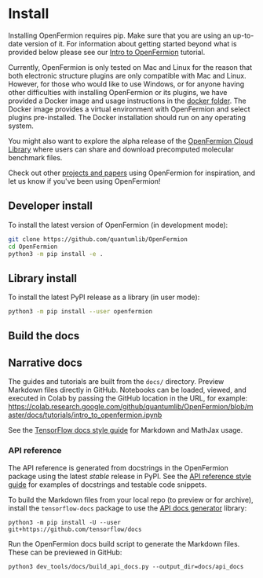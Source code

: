 # Install

Installing OpenFermion requires pip. Make sure that you are using an up-to-date
version of it. For information about getting started beyond what is provided
below please see our
[Intro to OpenFermion](./tutorials/intro_to_openfermion.ipynb) tutorial.

Currently, OpenFermion is only tested on Mac and Linux for the reason that both
electronic structure plugins are only compatible with Mac and Linux. However,
for those who would like to use Windows, or for anyone having other difficulties
with installing OpenFermion or its plugins, we have provided a Docker image and
usage instructions in the
[docker folder](https://github.com/quantumlib/OpenFermion/tree/master/docker).
The Docker image provides a virtual environment with OpenFermion and select
plugins pre-installed. The Docker installation should run on any operating
system.

You might also want to explore the alpha release of the
[OpenFermion Cloud Library](https://github.com/quantumlib/OpenFermion/tree/master/cloud_library)
where users can share and download precomputed molecular benchmark files.

Check out other [projects and papers](docs/projects.md) using OpenFermion for
inspiration, and let us know if you've been using OpenFermion!

## Developer install

To install the latest version of OpenFermion (in development mode):

```bash
git clone https://github.com/quantumlib/OpenFermion
cd OpenFermion
python3 -m pip install -e .
```

## Library install

To install the latest PyPI release as a library (in user mode):

```bash
python3 -m pip install --user openfermion
```

## Build the docs

## Narrative docs

The guides and tutorials are built from the `docs/` directory. Preview Markdown
files directly in GitHub. Notebooks can be loaded, viewed, and executed in Colab
by passing the GitHub location in the URL, for example:
<a href="https://colab.research.google.com/github/quantumlib/OpenFermion/blob/master/docs/tutorials/intro_to_openfermion.ipynb"
class="external">https://colab.research.google.com/github/quantumlib/OpenFermion/blob/master/docs/tutorials/intro_to_openfermion.ipynb</a>

See the
<a href="https://www.tensorflow.org/community/contribute/docs_style" class="external">TensorFlow docs style guide</a>
for Markdown and MathJax usage.

### API reference

The API reference is generated from docstrings in the OpenFermion package using
the latest *stable* release in PyPI. See the
<a href="https://www.tensorflow.org/community/contribute/docs_ref" class="external">API reference style guide</a>
for examples of docstrings and testable code snippets.

To build the Markdown files from your local repo (to preview or for archive),
install the `tensorflow-docs` package to use the
<a href="https://github.com/tensorflow/docs/tree/master/tools/tensorflow_docs/api_generator" class="external">API docs generator</a>
library:

```
python3 -m pip install -U --user git+https://github.com/tensorflow/docs
```

Run the OpenFermion docs build script to generate the Markdown files. These can
be previewed in GitHub:

```
python3 dev_tools/docs/build_api_docs.py --output_dir=docs/api_docs
```
